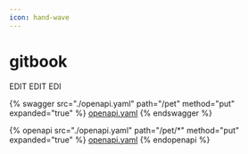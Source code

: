 ```yaml
---
icon: hand-wave
---
```


# gitbook

EDIT EDIT EDI




{% swagger src="./openapi.yaml" path="/pet" method="put" expanded="true" %} 
[openapi.yaml](./openapi.yaml) 
{% endswagger %}


{% openapi src="./openapi.yaml" path="/pet/*" method="put" expanded="true" %} 
[openapi.yaml](./openapi.yaml) 
{% endopenapi %}
